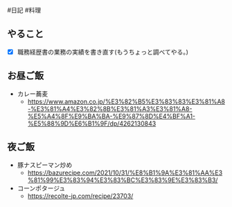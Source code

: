#日記 #料理

## やること
- [x] 職務経歴書の業務の実績を書き直す(もうちょっと調べてやる。)

## お昼ご飯
- カレー蕎麦
	-  https://www.amazon.co.jp/%E3%82%B5%E3%83%83%E3%81%A8-%E3%81%A4%E3%82%8B%E3%81%A3%E3%81%A8-%E5%A4%8F%E9%BA%BA-%E9%87%8D%E4%BF%A1-%E5%88%9D%E6%B1%9F/dp/4262130843

## 夜ご飯
- 豚ナスピーマン炒め  
	- https://bazurecipe.com/2021/10/31/%E8%B1%9A%E3%81%AA%E3%81%99%E3%83%94%E3%83%BC%E3%83%9E%E3%83%B3/
- コーンポタージュ
	- https://recolte-jp.com/recipe/23703/